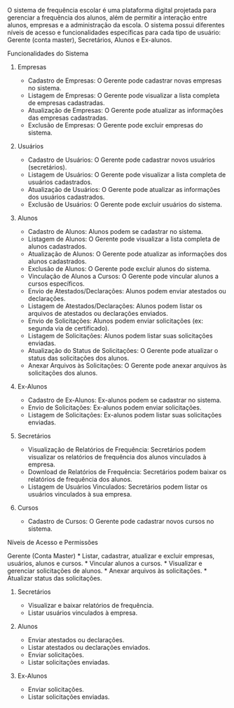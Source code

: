 O sistema de frequência escolar é uma plataforma digital projetada para gerenciar a frequência dos alunos, além de permitir a interação entre alunos, empresas e a administração da escola. O sistema possui diferentes níveis de acesso e funcionalidades específicas para cada tipo de usuário: Gerente (conta master), Secretários, Alunos e Ex-alunos.

Funcionalidades do Sistema

1. Empresas

    * Cadastro de Empresas: O Gerente pode cadastrar novas empresas no sistema.
    * Listagem de Empresas: O Gerente pode visualizar a lista completa de empresas cadastradas.
    * Atualização de Empresas: O Gerente pode atualizar as informações das empresas cadastradas.
    * Exclusão de Empresas: O Gerente pode excluir empresas do sistema.

2. Usuários

    * Cadastro de Usuários: O Gerente pode cadastrar novos usuários (secretários).
    * Listagem de Usuários: O Gerente pode visualizar a lista completa de usuários cadastrados.
    * Atualização de Usuários: O Gerente pode atualizar as informações dos usuários cadastrados.
    * Exclusão de Usuários: O Gerente pode excluir usuários do sistema.

3. Alunos

    * Cadastro de Alunos: Alunos podem se cadastrar no sistema.
    * Listagem de Alunos: O Gerente pode visualizar a lista completa de alunos cadastrados.
    * Atualização de Alunos: O Gerente pode atualizar as informações dos alunos cadastrados.
    * Exclusão de Alunos: O Gerente pode excluir alunos do sistema.
    * Vinculação de Alunos a Cursos: O Gerente pode vincular alunos a cursos específicos.
    * Envio de Atestados/Declarações: Alunos podem enviar atestados ou declarações.
    * Listagem de Atestados/Declarações: Alunos podem listar os arquivos de atestados ou declarações enviados.
    * Envio de Solicitações: Alunos podem enviar solicitações (ex: segunda via de certificado).
    * Listagem de Solicitações: Alunos podem listar suas solicitações enviadas.
    * Atualização do Status de Solicitações: O Gerente pode atualizar o status das solicitações dos alunos.
    * Anexar Arquivos às Solicitações: O Gerente pode anexar arquivos às solicitações dos alunos.

4. Ex-Alunos

    * Cadastro de Ex-Alunos: Ex-alunos podem se cadastrar no sistema.
    * Envio de Solicitações: Ex-alunos podem enviar solicitações.
    * Listagem de Solicitações: Ex-alunos podem listar suas solicitações enviadas.

5. Secretários

    * Visualização de Relatórios de Frequência: Secretários podem visualizar os relatórios de frequência dos alunos vinculados à empresa.
    * Download de Relatórios de Frequência: Secretários podem baixar os relatórios de frequência dos alunos.
    * Listagem de Usuários Vinculados: Secretários podem listar os usuários vinculados à sua empresa.

6. Cursos

   * Cadastro de Cursos: O Gerente pode cadastrar novos cursos no sistema.

Níveis de Acesso e Permissões

Gerente (Conta Master)
    * Listar, cadastrar, atualizar e excluir empresas, usuários, alunos e cursos.
    * Vincular alunos a cursos.
    * Visualizar e gerenciar solicitações de alunos.
    * Anexar arquivos às solicitações.
    * Atualizar status das solicitações.

1. Secretários

    * Visualizar e baixar relatórios de frequência.
    * Listar usuários vinculados à empresa.

2. Alunos

    * Enviar atestados ou declarações.
    * Listar atestados ou declarações enviados.
    * Enviar solicitações.
    * Listar solicitações enviadas.

3. Ex-Alunos

   * Enviar solicitações.
   * Listar solicitações enviadas.
